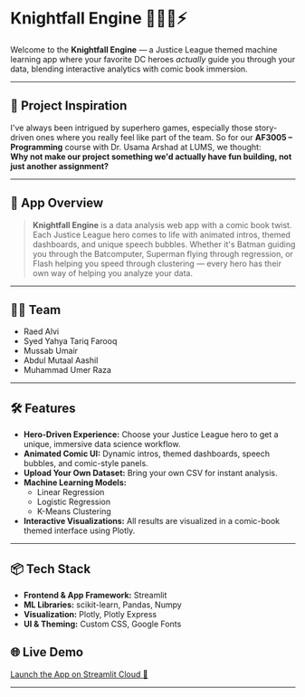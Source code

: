# Knightfall Engine 🦸‍♂️🦇⚡

Welcome to the **Knightfall Engine** — a Justice League themed machine learning app where your favorite DC heroes *actually* guide you through your data, blending interactive analytics with comic book immersion.

---

## 👾 Project Inspiration

I've always been intrigued by superhero games, especially those story-driven ones where you really feel like part of the team. So for our **AF3005 – Programming** course with Dr. Usama Arshad at LUMS, we thought:  
**Why not make our project something we'd actually have fun building, not just another assignment?**

---

## 🚀 App Overview

> **Knightfall Engine** is a data analysis web app with a comic book twist.  
> Each Justice League hero comes to life with animated intros, themed dashboards, and unique speech bubbles. Whether it's Batman guiding you through the Batcomputer, Superman flying through regression, or Flash helping you speed through clustering — every hero has their own way of helping you analyze your data.

---

## 👨‍💻 Team

- Raed Alvi
- Syed Yahya Tariq Farooq
- Mussab Umair
- Abdul Mutaal Aashil
- Muhammad Umer Raza

---

## 🛠️ Features

- **Hero-Driven Experience:** Choose your Justice League hero to get a unique, immersive data science workflow.
- **Animated Comic UI:** Dynamic intros, themed dashboards, speech bubbles, and comic-style panels.
- **Upload Your Own Dataset:** Bring your own CSV for instant analysis.
- **Machine Learning Models:**  
    - Linear Regression  
    - Logistic Regression  
    - K-Means Clustering
- **Interactive Visualizations:** All results are visualized in a comic-book themed interface using Plotly.

---

## 📦 Tech Stack

- **Frontend & App Framework:** Streamlit
- **ML Libraries:** scikit-learn, Pandas, Numpy
- **Visualization:** Plotly, Plotly Express
- **UI & Theming:** Custom CSS, Google Fonts



## 🌐 Live Demo

[Launch the App on Streamlit Cloud 🚀](https://justiceleague-app-foqv8wi4jr4btkoleal9em.streamlit.app/)

---


